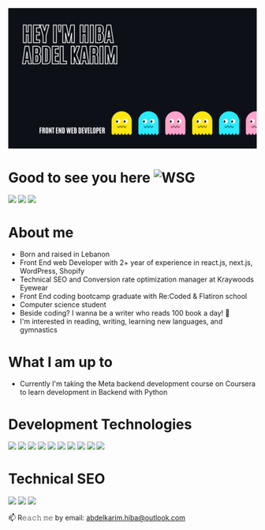 <img src = "banner.png">

# Good to see you here <img src="https://emoji.gg/assets/emoji/6852-wsg.gif" style="width: 35px" alt="WSG">
<a href="https://www.linkedin.com/in/hiba-abdel-karim/" target = "_blank"><img src = "https://img.shields.io/badge/Linkedin-blue?style=for-the-badge"/></a> <a href="https://codepen.io/harkibit" title="codepen" target = "_blank"><img src = "https://img.shields.io/badge/Codepen-lightgrey?style=for-the-badge"/></a> <a href="https://harkibit.medium.com/" title="medium" target = "_blank"> <img src = "https://img.shields.io/badge/Medium-black?style=for-the-badge"/></a>

# About me 
- Born and raised in Lebanon
- Front End web Developer with 2+ year of experience in react.js, next.js, WordPress, Shopify
- Technical SEO and Conversion rate optimization manager at Kraywoods Eyewear
- Front End coding bootcamp graduate with Re:Coded & Flatiron school
- Computer science student
- Beside coding? I wanna be a writer who reads 100 book a day! :star2:
- I'm interested in reading, writing, learning new languages, and gymnastics

# What I am up to 
- Currently I'm taking the Meta backend development course on Coursera to learn development in Backend with Python

# Development Technologies
<img src = "https://img.shields.io/badge/Reactjs-cornflowerblue?style=for-the-badge"/> <img src = "https://img.shields.io/badge/Sass-fuchsia?style=for-the-badge"/> <img src = "https://img.shields.io/badge/JavaScript-yellow?style=for-the-badge"/> <img src = "https://img.shields.io/badge/Python-306998?style=for-the-badge"/> <img src = "https://img.shields.io/badge/Shopify-96bf48?style=for-the-badge"/> <img src = "https://img.shields.io/badge/Html-orange?style=for-the-badge"/> <img src = "https://img.shields.io/badge/Css-blue?style=for-the-badge"/>  <img src = "https://img.shields.io/badge/MaterialUI-purple?style=for-the-badge"/> <img src = "https://img.shields.io/badge/Nextjs-black?style=for-the-badge"/> <img src = "https://img.shields.io/badge/Strapi-darkorchid?style=for-the-badge"/> 

# Technical SEO
<img src = "https://img.shields.io/badge/Google Search Console-425A63?style=for-the-badge"/> <img src = "https://img.shields.io/badge/Google Analytics-E37400?style=for-the-badge"/> <img src = "https://img.shields.io/badge/Pagespeed Insight-4285f4?style=for-the-badge"/>

📫 R𝚎𝚊𝚌𝚑 𝚖𝚎 by email:
abdelkarim.hiba@outlook.com
